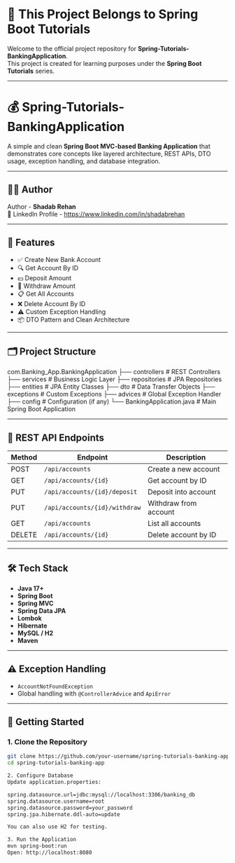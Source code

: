 # 📘 This Project Belongs to Spring Boot Tutorials

Welcome to the official project repository for **Spring-Tutorials-BankingApplication**.  
This project is created for learning purposes under the **Spring Boot Tutorials** series.

---

# 💰 Spring-Tutorials-BankingApplication

A simple and clean **Spring Boot MVC-based Banking Application** that demonstrates core concepts like layered architecture, REST APIs, DTO usage, exception handling, and database integration.

---

## 👨‍💻 Author

Author - **Shadab Rehan**  
🔗 LinkedIn Profile - https://www.linkedin.com/in/shadabrehan <!-- Replace with your actual LinkedIn URL -->

---

## 📌 Features

- ✅ Create New Bank Account
- 🔍 Get Account By ID
- 💵 Deposit Amount
- 💸 Withdraw Amount
- 📋 Get All Accounts
- ❌ Delete Account By ID
- ⚠️ Custom Exception Handling
- 📦 DTO Pattern and Clean Architecture

---

## 🗂️ Project Structure

com.Banking_App.BankingApplication
├── controllers # REST Controllers
├── services # Business Logic Layer
├── repositories # JPA Repositories
├── entities # JPA Entity Classes
├── dto # Data Transfer Objects
├── exceptions # Custom Exceptions
├── advices # Global Exception Handler
├── config # Configuration (if any)
└── BankingApplication.java # Main Spring Boot Application


---

## 🔗 REST API Endpoints

| Method | Endpoint                     | Description            |
|--------|------------------------------|------------------------|
| POST   | `/api/accounts`              | Create a new account   |
| GET    | `/api/accounts/{id}`         | Get account by ID      |
| PUT    | `/api/accounts/{id}/deposit` | Deposit into account   |
| PUT    | `/api/accounts/{id}/withdraw`| Withdraw from account  |
| GET    | `/api/accounts`              | List all accounts      |
| DELETE | `/api/accounts/{id}`         | Delete account by ID   |

---

## 🛠️ Tech Stack

- **Java 17+**
- **Spring Boot**
- **Spring MVC**
- **Spring Data JPA**
- **Lombok**
- **Hibernate**
- **MySQL / H2**
- **Maven**

---

## ⚠️ Exception Handling

- `AccountNotFoundException`
- Global handling with `@ControllerAdvice` and `ApiError`

---

## 🚀 Getting Started

### 1. Clone the Repository

```bash
git clone https://github.com/your-username/spring-tutorials-banking-app.git
cd spring-tutorials-banking-app

2. Configure Database
Update application.properties:

spring.datasource.url=jdbc:mysql://localhost:3306/banking_db
spring.datasource.username=root
spring.datasource.password=your_password
spring.jpa.hibernate.ddl-auto=update

You can also use H2 for testing.

3. Run the Application
mvn spring-boot:run
Open: http://localhost:8080
